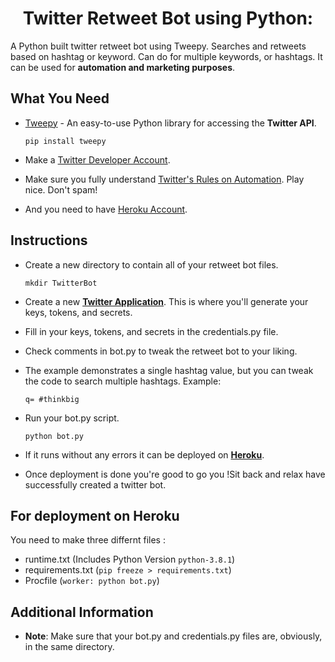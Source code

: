 <h1 align="center">Twitter Retweet Bot using Python:</h1>


A Python built twitter retweet bot using Tweepy. Searches and retweets based on hashtag or keyword. Can do for multiple keywords, or hashtags. It can be used for **automation and marketing purposes**.

## What You Need 

-   [Tweepy](http://www.tweepy.org/)  - An easy-to-use Python library for accessing the **Twitter API**.

    `pip install tweepy`
-	Make a [Twitter Developer Account](https://developer.twitter.com/en).
-   Make sure you fully understand  [Twitter's Rules on Automation](https://support.twitter.com/articles/76915). Play nice. Don't spam!
- And you need to have [Heroku Account](https://dashboard.heroku.com/).

## Instructions

-   Create a new directory to contain all of your retweet bot files.

	`mkdir TwitterBot`

-   Create a new  [**Twitter Application**](https://apps.twitter.com/app/new). This is where you'll generate your keys, tokens, and secrets.
-   Fill in your keys, tokens, and secrets in the credentials.py file.
-   Check comments in bot.py to tweak the retweet bot to your liking.
-   The example demonstrates a single hashtag value, but you can tweak the code to search multiple hashtags. Example:

	`q= #thinkbig`

-   Run your bot.py script.

	`python bot.py`
-	If it runs without any errors it can be deployed on [**Heroku**](https://dashboard.heroku.com/).
-	Once deployment is done you're good to go you !Sit back and relax have successfully created a twitter bot.

## For deployment on Heroku 
You need to make three differnt files :
- runtime.txt (Includes Python Version `python-3.8.1`)
- requirements.txt (`pip freeze > requirements.txt`)
- Procfile (`worker: python bot.py`)

## Additional Information 

-   **Note**: Make sure that your bot.py and credentials.py files are, obviously, in the same directory.


